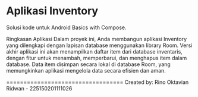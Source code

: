 Aplikasi Inventory
==================================

Solusi kode untuk Android Basics with Compose.

Ringkasan Aplikasi
Dalam proyek ini, Anda membangun aplikasi Inventory yang dilengkapi dengan lapisan database menggunakan library Room. Versi akhir aplikasi ini akan menampilkan daftar item dari database inventaris, dengan fitur untuk menambah, memperbarui, dan menghapus item dalam database. Data item disimpan secara lokal di database Room, yang memungkinkan aplikasi mengelola data secara efisien dan aman.

==================================
Created by: Rino Oktavian Ridwan - 225150201111026
